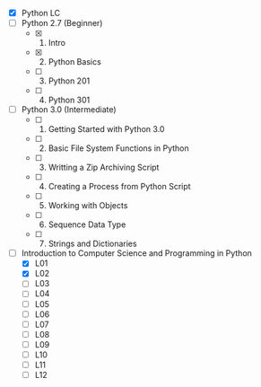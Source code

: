 - [x] Python LC
- [ ] Python 2.7 (Beginner)
	- [x] 01. Intro
	- [x] 02. Python Basics
	- [ ] 03. Python 201
	- [ ] 04. Python 301
- [ ] Python 3.0 (Intermediate)
	- [ ] 01. Getting Started with Python 3.0
	- [ ] 02. Basic File System Functions in Python
	- [ ] 03. Writting a Zip Archiving Script
	- [ ] 04. Creating a Process from Python Script
	- [ ] 05. Working with Objects
	- [ ] 06. Sequence Data Type
	- [ ] 07. Strings and Dictionaries
- [ ] Introduction to Computer Science and Programming in Python
	- [x] L01
	- [x] L02
	- [ ] L03
	- [ ] L04
	- [ ] L05
	- [ ] L06
	- [ ] L07
	- [ ] L08
	- [ ] L09
	- [ ] L10
	- [ ] L11
	- [ ] L12